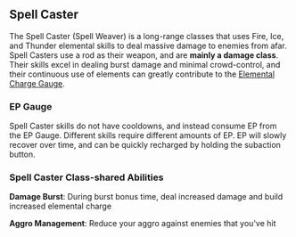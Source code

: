 ## Spell Caster
The Spell Caster (Spell Weaver) is a long-range classes that uses Fire, Ice, and Thunder elemental skills to deal massive damage to enemies from afar. Spell Casters use a rod as their weapon, and are **mainly a damage class**. Their skills excel in dealing burst damage and minimal crowd-control, and their continuous use of elements can greatly contribute to the [Elemental Charge Gauge](/guides/elements#elemental-charge). 

### EP Gauge
Spell Caster skills do not have cooldowns, and instead consume EP from the EP Gauge. Different skills require different amounts of EP. EP will slowly recover over time, and can be quickly recharged by holding the subaction button.

### Spell Caster Class-shared Abilities
**Damage Burst**: During burst bonus time, deal increased damage and build increased elemental charge

**Aggro Management**: Reduce your aggro against enemies that you've hit
